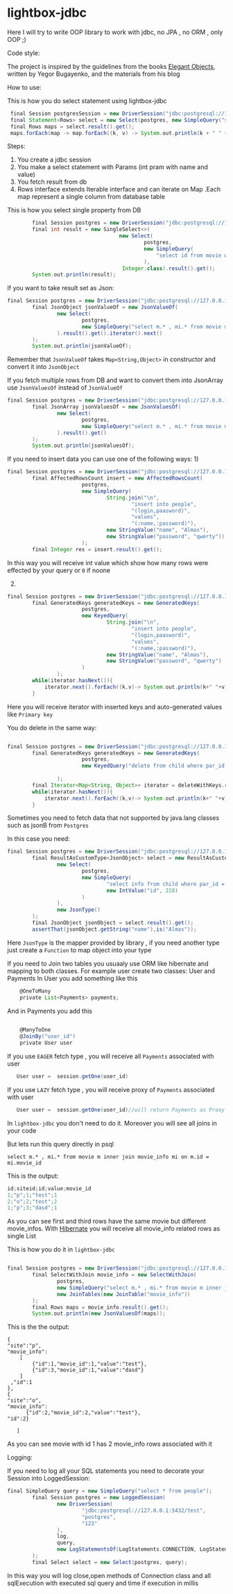 # lightbox-jdbc
Here I will try to write OOP library to work with jdbc, no JPA , no ORM , only OOP ;)

Code style:

The project is inspired by the guidelines from the books [Elegant Objects](https://www.yegor256.com/elegant-objects.html), written by Yegor Bugayenko, and the materials from his blog

How to use:

This is how you do select statement using lightbox-jdbc

```groovy
 final Session postgresSession = new DriverSession("jdbc:postgresql://127.0.0.1:5432/test", "postgres", "123");
 final Statement<Rows> select = new Select(postgres, new SimpleQuery("select * from movie where id=:id",new IntValue("id",1)));
 final Rows maps = select.result().get();
 maps.forEach(map -> map.forEach((k, v) -> System.out.println(k + " " + v)));
```

Steps:
1) You create a jdbc session
2) You make a select statement with Params (int pram with name and value)
3) You fetch result from db
4) Rows interface extends Iterable interface and can iterate on Map
.Each map represent a single column from database table

This is how you select single property from DB

```groovy
        final Session postgres = new DriverSession("jdbc:postgresql://127.0.0.1:5432/test", "postgres", "123");
        final int result = new SingleSelect<>(
                                    new Select(
                                            postgres,
                                            new SimpleQuery(
                                                "select id from movie where id = 2")
                                            ),
                                     Integer.class).result().get();
        System.out.println(result);

```

If you want to take result set as Json:

```groovy
final Session postgres = new DriverSession("jdbc:postgresql://127.0.0.1:5432/test", "postgres", "123");
        final JsonObject jsonValueOf = new JsonValueOf(
                new Select(
                        postgres,
                        new SimpleQuery("select m.* , mi.* from movie m inner join movie_info mi on m.id = mi.movie_id where m.id = :id",new IntValue("id",1))
                ).result().get().iterator().next()
        );
        System.out.println(jsonValueOf);

```
Remember that ```JsonValueOf``` takes ```Map<String,Object>```
in constructor and convert it into ```JsonObject```


If you fetch multiple rows from DB and want to convert them into JsonArray use
```JsonValuesOf``` instead of ```JsonValueOf```

```groovy
final Session postgres = new DriverSession("jdbc:postgresql://127.0.0.1:5432/test", "postgres", "123");
        final JsonArray jsonValuesOf = new JsonValuesOf(
                new Select(
                        postgres,
                        new SimpleQuery("select m.* , mi.* from movie m inner join movie_info mi on m.id = mi.movie_id")
                ).result().get()
        );
        System.out.println(jsonValuesOf);
```

If you need to insert data you can use one of the following ways:
1)

```groovy
final Session postgres = new DriverSession("jdbc:postgresql://127.0.0.1:5432/test", "postgres", "123");
        final AffectedRowsCount insert = new AffectedRowsCount(
                        postgres,
                        new SimpleQuery(
                                String.join("\n",
                                        "insert into people",
                                        "(login,paasword)",
                                        "values",
                                        "(:name,:password)"),
                                new StringValue("name", "Almas"),
                                new StringValue("password", "qwerty"))
                        );
        final Integer res = insert.result().get();
```
In this way you will receive int value which show how many rows were effected by your query or ```0``` if noone

2)
```groovy
final Session postgres = new DriverSession("jdbc:postgresql://127.0.0.1:5432/test", "postgres", "123");
        final GeneratedKeys generatedKeys = new GeneratedKeys(
                        postgres,
                        new KeyedQuery(
                                String.join("\n",
                                        "insert into people",
                                        "(login,paasword)",
                                        "values",
                                        "(:name,:password)"),
                                new StringValue("name", "Almas"),
                                new StringValue("password", "qwerty")
                        )
                );
        while(iterator.hasNext()){
            iterator.next().forEach((k,v)-> System.out.println(k+" "+v));
        }
```
Here you will receive iterator with inserted keys and auto-generated values like ```Primary key```

You do delete in the same way:


```groovy

final Session postgres = new DriverSession("jdbc:postgresql://127.0.0.1:5432/test", "postgres", "123");
        final GeneratedKeys generatedKeys = new GeneratedKeys(
                        postgres,
                        new KeyedQuery("delete from child where par_id = 2 returning *")
        
                );
        final Iterator<Map<String, Object>> iterator = deleteWithKeys.result().get().iterator();
        while(iterator.hasNext()){
            iterator.next().forEach((k,v)-> System.out.println(k+" "+v));
        }
```

Sometimes you need to fetch data that not supported by java.lang classes such as jsonB from ```Postgres```

In this case you need:

```groovy
final Session postgres = new DriverSession("jdbc:postgresql://127.0.0.1:5432/test", "postgres", "123");
        final ResultAsCustomType<JsonObject> select = new ResultAsCustomType<>(
                new Select(
                        postgres,
                        new SimpleQuery(
                                "select info from child where par_id = :id",
                                new IntValue("id", 228)
                        )
                ),
                new JsonType()
        );
        final JsonObject jsonObject = select.result().get();
        assertThat(jsonObject.getString("name"),is("Almas"));
```

Here ```JsonType```
 is the mapper provided by library , if you need another type just create a ```Function``` to map object into your type
 
 
If you need to Join two tables you usuaaly use ORM like hibernate and mapping to both classes.
For example user create two classes: User and Payments
In User you add something like this
```groovy
    @OneToMany
    private List<Payments> payments;
```
And in Payments you add this
```groovy
    
    @ManyToOne
    @JoinBy("user_id")
    private User user
```

If you use ```EAGER``` fetch type , you will receive all ```Payments``` associated with user

```groovy
   User user =  session.getOne(user_id)
```

If you use ```LAZY``` fetch type , you will receive proxy of ```Payments``` associated with user

```groovy
   User user =  session.getOne(user_id)//will return Payments as Proxy object
```
In ```lightbox-jdbc``` you don't need to do it. Moreover you will see all joins in your code

But lets run this query directly in psql

 ```select m.* , mi.* from movie m inner join movie_info mi on m.id = mi.movie_id```

This is the output:

```groovy
id;siteid;id;value;movie_id
1;"p";1;"test";1
2;"o";2;"test";2
1;"p";3;"dasd";1
```

As you can see first and third rows have the same movie but different movie_infos.
 With [Hibernate](http://hibernate.org/) you will receive all movie_info related rows as single List
 
This is how you do it in ```lightbox-jdbc```

```groovy

final Session postgres = new DriverSession("jdbc:postgresql://127.0.0.1:5432/test", "postgres", "123");
        final SelectWithJoin movie_info = new SelectWithJoin(
                postgres,
                new SimpleQuery("select m.* , mi.* from movie m inner join movie_info mi on m.id = mi.movie_id"),
                new JoinTables(new JoinTable("movie_info"))
        );
        final Rows maps = movie_info.result().get();
        System.out.println(new JsonValuesOf(maps));
``` 

This is the the output:

```[
{
"site":"p",
"movie_info":
    [
        {"id":1,"movie_id":1,"value":"test"},
        {"id":3,"movie_id":1,"value":"dasd"}
    ]
 ,"id":1
},
{
"site":"o",
"movie_info":
      {"id":2,"movie_id":2,"value":"test"},
"id":2}
      
   ]
```

As you can see movie with id 1 has 2 movie_info rows associated with it


Logging:


If you need to log all your SQL statements you need to decorate your Session into LoggedSession:

```groovy
final SimpleQuery query = new SimpleQuery("select * from people");
        final Session postgres = new LoggedSession(
                new DriverSession(
                        "jdbc:postgresql://127.0.0.1:5432/test",
                        "postgres",
                        "123"
                ),
                log,
                query,
                new LogStatementsOf(LogStatements.CONNECTION, LogStatements.RESULT_SET)
        );
        final Select select = new Select(postgres, query);
```
In this way you will log close,open methods of Connection class and
all sqlExecution with executed sql query and time if execution in millis